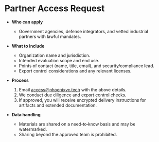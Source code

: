 # Partner Access Request

- **Who can apply**
  - Government agencies, defense integrators, and vetted industrial partners
    with lawful mandates.

- **What to include**
  - Organization name and jurisdiction.
  - Intended evaluation scope and end use.
  - Points of contact (name, title, email), and security/compliance lead.
  - Export control considerations and any relevant licenses.

- **Process**
  1. Email <access@phoenixvc.tech> with the above details.
  2. We conduct due diligence and export control checks.
  3. If approved, you will receive encrypted delivery instructions for artifacts
     and extended documentation.

- **Data handling**
  - Materials are shared on a need‑to‑know basis and may be watermarked.
  - Sharing beyond the approved team is prohibited.
